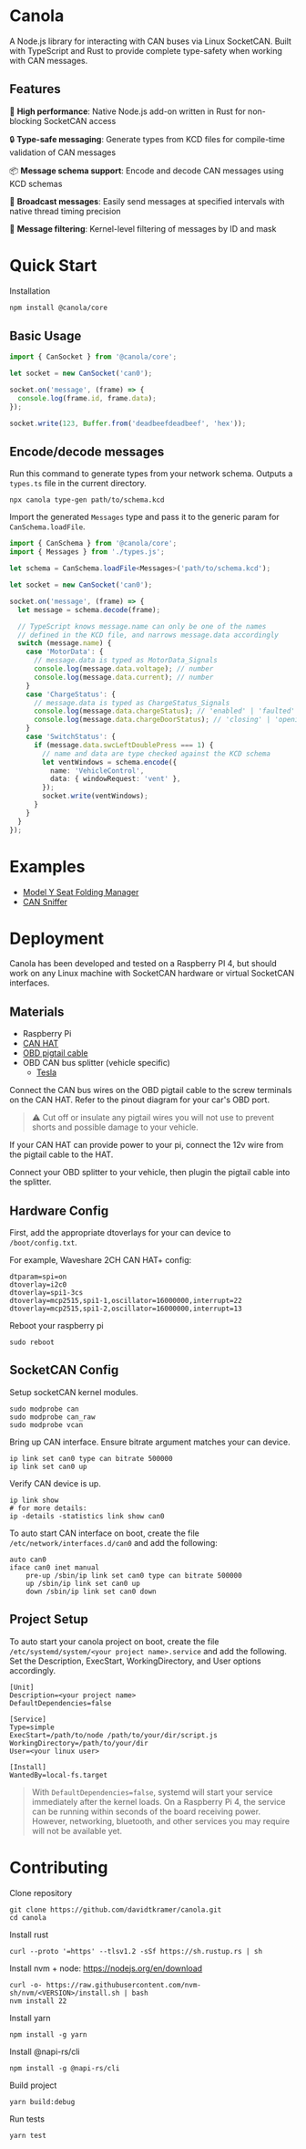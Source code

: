# Canola

A Node.js library for interacting with CAN buses via Linux SocketCAN. Built with TypeScript and Rust to provide complete type-safety when working with CAN messages.

## Features

🚀 **High performance**: Native Node.js add-on written in Rust for non-blocking SocketCAN access

🔒 **Type-safe messaging**: Generate types from KCD files for compile-time validation of CAN messages

📦 **Message schema support**: Encode and decode CAN messages using KCD schemas

🔄 **Broadcast messages**: Easily send messages at specified intervals with native thread timing precision

🎯 **Message filtering**: Kernel-level filtering of messages by ID and mask

# Quick Start

Installation

```bash
npm install @canola/core
```

## Basic Usage

```typescript
import { CanSocket } from '@canola/core';

let socket = new CanSocket('can0');

socket.on('message', (frame) => {
  console.log(frame.id, frame.data);
});

socket.write(123, Buffer.from('deadbeefdeadbeef', 'hex'));
```

## Encode/decode messages

Run this command to generate types from your network schema. Outputs a `types.ts` file in the current directory.

```
npx canola type-gen path/to/schema.kcd
```

Import the generated `Messages` type and pass it to the generic param for `CanSchema.loadFile`.

```typescript
import { CanSchema } from '@canola/core';
import { Messages } from './types.js';

let schema = CanSchema.loadFile<Messages>('path/to/schema.kcd');

let socket = new CanSocket('can0');

socket.on('message', (frame) => {
  let message = schema.decode(frame);

  // TypeScript knows message.name can only be one of the names
  // defined in the KCD file, and narrows message.data accordingly
  switch (message.name) {
    case 'MotorData': {
      // message.data is typed as MotorData_Signals
      console.log(message.data.voltage); // number
      console.log(message.data.current); // number
    }
    case 'ChargeStatus': {
      // message.data is typed as ChargeStatus_Signals
      console.log(message.data.chargeStatus); // 'enabled' | 'faulted' | 'standby'
      console.log(message.data.chargeDoorStatus); // 'closing' | 'opening' | 'idle'
    }
    case 'SwitchStatus': {
      if (message.data.swcLeftDoublePress === 1) {
        // name and data are type checked against the KCD schema
        let ventWindows = schema.encode({
          name: 'VehicleControl',
          data: { windowRequest: 'vent' },
        });
        socket.write(ventWindows);
      }
    }
  }
});
```

# Examples

- [Model Y Seat Folding Manager](https://github.com/davidtkramer/canola/tree/main/examples/tesla-seat-manager)
- [CAN Sniffer](https://github.com/davidtkramer/canola/tree/main/examples/can-sniffer)

# Deployment

Canola has been developed and tested on a Raspberry PI 4, but should work on any Linux machine with SocketCAN hardware or virtual SocketCAN interfaces.

## Materials

- Raspberry Pi
- [CAN HAT](https://www.amazon.com/Waveshare-CAN-HAT-SN65HVD230-Protection/dp/B087RJ6XGG)
- [OBD pigtail cable](https://www.amazon.com/gp/product/B09YQ57GXT)
- OBD CAN bus splitter (vehicle specific)
  - [Tesla](https://enhauto.com/product/tesla-gen1-obd-cable)

Connect the CAN bus wires on the OBD pigtail cable to the screw terminals on the CAN HAT. Refer to the pinout diagram for your car's OBD port.

> ⚠️ Cut off or insulate any pigtail wires you will not use to prevent shorts and possible damage to your vehicle.

If your CAN HAT can provide power to your pi, connect the 12v wire from the pigtail cable to the HAT.

Connect your OBD splitter to your vehicle, then plugin the pigtail cable into the splitter.

## Hardware Config

First, add the appropriate dtoverlays for your can device to `/boot/config.txt`.

For example, Waveshare 2CH CAN HAT+ config:

```
dtparam=spi=on
dtoverlay=i2c0
dtoverlay=spi1-3cs
dtoverlay=mcp2515,spi1-1,oscillator=16000000,interrupt=22
dtoverlay=mcp2515,spi1-2,oscillator=16000000,interrupt=13
```

Reboot your raspberry pi

```
sudo reboot
```

## SocketCAN Config

Setup socketCAN kernel modules.

```
sudo modprobe can
sudo modprobe can_raw
sudo modprobe vcan
```

Bring up CAN interface. Ensure bitrate argument matches your can device.

```
ip link set can0 type can bitrate 500000
ip link set can0 up
```

Verify CAN device is up.

```
ip link show
# for more details:
ip -details -statistics link show can0
```

To auto start CAN interface on boot, create the file `/etc/network/interfaces.d/can0` and add the following:

```
auto can0
iface can0 inet manual
    pre-up /sbin/ip link set can0 type can bitrate 500000
    up /sbin/ip link set can0 up
    down /sbin/ip link set can0 down
```

## Project Setup

To auto start your canola project on boot, create the file `/etc/systemd/system/<your project name>.service` and add the following. Set the Description, ExecStart, WorkingDirectory, and User options accordingly.

```
[Unit]
Description=<your project name>
DefaultDependencies=false

[Service]
Type=simple
ExecStart=/path/to/node /path/to/your/dir/script.js
WorkingDirectory=/path/to/your/dir
User=<your linux user>

[Install]
WantedBy=local-fs.target
```

> With `DefaultDependencies=false`, systemd will start your service immediately after the kernel loads. On a Raspberry Pi 4, the service can be running within seconds of the board receiving power. However, networking, bluetooth, and other services you may require will not be available yet.

# Contributing

Clone repository

```
git clone https://github.com/davidtkramer/canola.git
cd canola
```

Install rust

```
curl --proto '=https' --tlsv1.2 -sSf https://sh.rustup.rs | sh
```

Install nvm + node: https://nodejs.org/en/download

```
curl -o- https://raw.githubusercontent.com/nvm-sh/nvm/<VERSION>/install.sh | bash
nvm install 22
```

Install yarn

```
npm install -g yarn
```

Install @napi-rs/cli

```
npm install -g @napi-rs/cli
```

Build project

```
yarn build:debug
```

Run tests

```
yarn test
```
